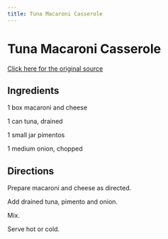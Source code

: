 ```yaml
---
title: Tuna Macaroni Casserole
---
```


<head>
<meta charset="UTF-8">
</head>
<h1>Tuna Macaroni Casserole</h1>
<a href="http://www.cookbooks.com/Recipe-Details.aspx?id=906870/">Click here for the original source</a>
<h2>Ingredients</h2>
<p></p>
<p>1 box macaroni and cheese</p>
<p> </p>
<p>1 can tuna, drained</p>
<p> </p>
<p>1 small jar pimentos</p>
<p> </p>
<p>1 medium onion, chopped</p>
<p></p>
<h2>Directions</h2>

<p></p>
<p>Prepare macaroni and cheese as directed.</p>
<p> </p>
<p>Add drained tuna, pimento and onion.</p>
<p> </p>
<p>Mix.</p>
<p> </p>
<p>Serve hot or cold.</p>
<p></p>
